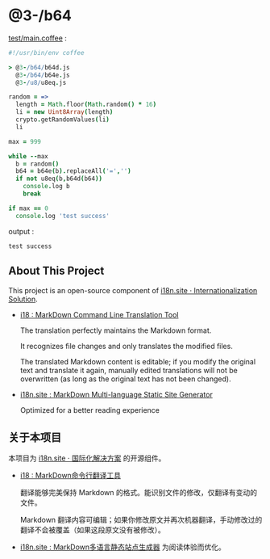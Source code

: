 # @3-/b64

[test/main.coffee](./test/main.coffee) :

```coffee
#!/usr/bin/env coffee

> @3-/b64/b64d.js
  @3-/b64/b64e.js
  @3-/u8/u8eq.js

random = =>
  length = Math.floor(Math.random() * 16)
  li = new Uint8Array(length)
  crypto.getRandomValues(li)
  li

max = 999

while --max
  b = random()
  b64 = b64e(b).replaceAll('=','')
  if not u8eq(b,b64d(b64))
    console.log b
    break

if max == 0
  console.log 'test success'
```

output :

```
test success
```

## About This Project

This project is an open-source component of [i18n.site ⋅ Internationalization Solution](https://i18n.site).

* [i18 : MarkDown Command Line Translation Tool](https://i18n.site/i18)

  The translation perfectly maintains the Markdown format.

  It recognizes file changes and only translates the modified files.

  The translated Markdown content is editable; if you modify the original text and translate it again, manually edited translations will not be overwritten (as long as the original text has not been changed).

* [i18n.site : MarkDown Multi-language Static Site Generator](https://i18n.site/i18n.site)

  Optimized for a better reading experience

## 关于本项目

本项目为 [i18n.site ⋅ 国际化解决方案](https://i18n.site) 的开源组件。

* [i18 :  MarkDown命令行翻译工具](https://i18n.site/i18)

  翻译能够完美保持 Markdown 的格式。能识别文件的修改，仅翻译有变动的文件。

  Markdown 翻译内容可编辑；如果你修改原文并再次机器翻译，手动修改过的翻译不会被覆盖（如果这段原文没有被修改）。

* [i18n.site : MarkDown多语言静态站点生成器](https://i18n.site/i18n.site) 为阅读体验而优化。